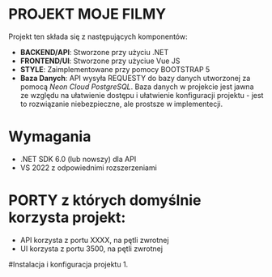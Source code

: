# PROJEKT MOJE FILMY
Projekt ten składa się z następujących komponentów:
* **BACKEND/API**: Stworzone przy użyciu .NET
* **FRONTEND/UI**: Stworzone przy użyciue Vue JS
* **STYLE**: Zaimplementowane przy pomocy BOOTSTRAP 5
* **Baza Danych**: API wysyła REQUESTY do bazy danych utworzonej za pomocą *Neon Cloud PostgreSQL*. Baza danych w projekcie jest jawna ze względu na ułatwienie dostępu i ułatwienie konfiguracji projektu - jest to rozwiązanie niebezpieczne, ale prostsze w implementecji.

# Wymagania
- .NET SDK 6.0 (lub nowszy) dla API
- VS 2022 z odpowiednimi rozszerzeniami

# PORTY z których domyślnie korzysta projekt:
- API korzysta z portu XXXX, na pętli zwrotnej
- UI korzysta z portu 3500, na pętli zwrotnej

#Instalacja i konfiguracja projektu
1. 
